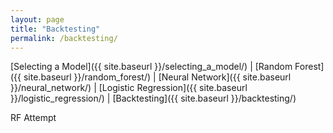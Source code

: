 ```yaml
---
layout: page
title: "Backtesting"
permalink: /backtesting/
---
```



[Selecting a Model]({{ site.baseurl }}/selecting_a_model/) |  [Random Forest]({{ site.baseurl }}/random_forest/) |  [Neural Network]({{ site.baseurl }}/neural_network/) |  [Logistic Regression]({{ site.baseurl }}/logistic_regression/) |  [Backtesting]({{ site.baseurl }}/backtesting/)


RF Attempt
